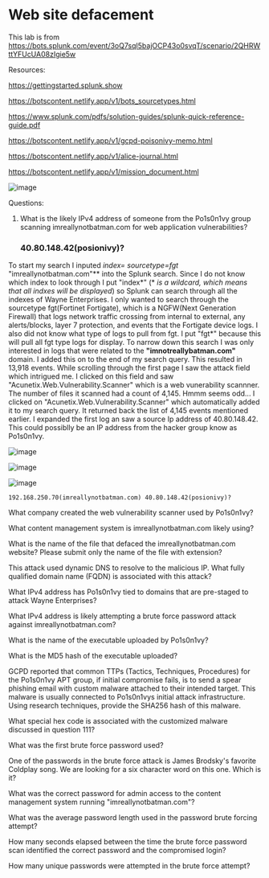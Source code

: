 <h1> Web site defacement </h1>

This lab is from https://bots.splunk.com/event/3oQ7sqI5bajOCP43o0svqT/scenario/2QHRWttYFUcUA08zIgie5w

Resources: 

https://gettingstarted.splunk.show

https://botscontent.netlify.app/v1/bots_sourcetypes.html

https://www.splunk.com/pdfs/solution-guides/splunk-quick-reference-guide.pdf

https://botscontent.netlify.app/v1/gcpd-poisonivy-memo.html

https://botscontent.netlify.app/v1/alice-journal.html

https://botscontent.netlify.app/v1/mission_document.html

![image](https://github.com/user-attachments/assets/e7b82b8a-94ad-482e-8862-6e4605cc75c9)

Questions:

1. What is the likely IPv4 address of someone from the Po1s0n1vy group scanning imreallynotbatman.com for web application vulnerabilities? <h3>40.80.148.42(posionivy)?</h3>

To start my search I inputed **index=* sourcetype=fgt* "imreallynotbatman.com"** into the Splunk search. Since I do not know which index to look through I put "index*" (* *is a wildcard, which means that all indxes will be displayed*) so Splunk can search through all the indexes of Wayne Enterprises. I only wanted to search through the sourcetype fgt(Fortinet Fortigate), which is a NGFW(Next Generation Firewall) that logs network traffic crossing from internal to external, any alerts/blocks, layer 7 protection, and events that the Fortigate device logs. I also did not know what type of logs to pull from fgt. I put "fgt*" because this will pull all fgt type logs for display. To narrow down this search I was only interested in logs that were related to the **"imnotreallybatman.com"** domain. I added this on to the end of my search query. This resulted in 13,918 events. While scrolling through the first page I saw the attack field which intrigued me. I clicked on this field and saw "Acunetix.Web.Vulnerability.Scanner" which is a web vunerability scannner. The number of files it scanned had a count of 4,145. Hmmm seems odd... I clicked on "Acunetix.Web.Vulnerability.Scanner" which automatically added it to my search query. It returned back the list of 4,145 events mentioned earlier. I expanded the first log an saw a source Ip address of  40.80.148.42. This could possiblly be an IP address from the hacker group know as Po1s0n1vy.

![image](https://github.com/user-attachments/assets/bbc2711d-d2cb-45e8-bfa4-43cdd34ea0d9)

![image](https://github.com/user-attachments/assets/3ffae2b6-af13-42d8-9f89-888a31466226)

![image](https://github.com/user-attachments/assets/7ec0e6bb-fbf8-47c5-a883-f1103da7528f)






    192.168.250.70(imreallynotbatman.com) 40.80.148.42(posionivy)?

What company created the web vulnerability scanner used by Po1s0n1vy?

What content management system is imreallynotbatman.com likely using?

What is the name of the file that defaced the imreallynotbatman.com website? Please submit only the name of the file with extension?

This attack used dynamic DNS to resolve to the malicious IP. What fully qualified domain name (FQDN) is associated with this attack?

What IPv4 address has Po1s0n1vy tied to domains that are pre-staged to attack Wayne Enterprises?

What IPv4 address is likely attempting a brute force password attack against imreallynotbatman.com?

What is the name of the executable uploaded by Po1s0n1vy?

What is the MD5 hash of the executable uploaded?

GCPD reported that common TTPs (Tactics, Techniques, Procedures) for the Po1s0n1vy APT group, if initial compromise fails, is to send a spear phishing email with custom malware attached to their intended target. This malware is usually connected to Po1s0n1vys initial attack infrastructure. Using research techniques, provide the SHA256 hash of this malware.

What special hex code is associated with the customized malware discussed in question 111?

What was the first brute force password used?

One of the passwords in the brute force attack is James Brodsky's favorite Coldplay song. We are looking for a six character word on this one. Which is it?

What was the correct password for admin access to the content management system running "imreallynotbatman.com"?

What was the average password length used in the password brute forcing attempt?

How many seconds elapsed between the time the brute force password scan identified the correct password and the compromised login?

How many unique passwords were attempted in the brute force attempt?
